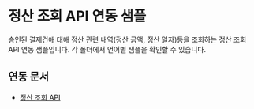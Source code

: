 # 정산 조회 API 연동 샘플

승인된 결제건애 대해 정산 관련 내역(정산 금액, 정산 일자)등을 조회하는 정산 조회 API 연동 샘플입니다. 각 폴더에서 언어별 샘플을 확인할 수 있습니다.

## 연동 문서

- [정산 조회 API](https://docs.tosspayments.com/reference#정산-조회)
